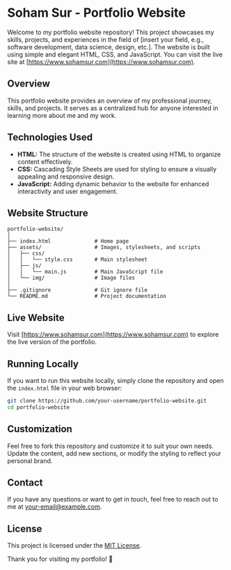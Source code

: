 # Soham Sur - Portfolio Website

Welcome to my portfolio website repository! This project showcases my skills, projects, and experiences in the field of [insert your field, e.g., software development, data science, design, etc.]. The website is built using simple and elegant HTML, CSS, and JavaScript. You can visit the live site at [https://www.sohamsur.com](https://www.sohamsur.com).

## Overview

This portfolio website provides an overview of my professional journey, skills, and projects. It serves as a centralized hub for anyone interested in learning more about me and my work.

## Technologies Used

- **HTML:** The structure of the website is created using HTML to organize content effectively.
- **CSS:** Cascading Style Sheets are used for styling to ensure a visually appealing and responsive design.
- **JavaScript:** Adding dynamic behavior to the website for enhanced interactivity and user engagement.

## Website Structure

```
portfolio-website/
│
├── index.html              # Home page
├── assets/                 # Images, stylesheets, and scripts
│   ├── css/
│   │   └── style.css       # Main stylesheet
│   ├── js/
│   │   └── main.js         # Main JavaScript file
│   └── img/                # Image files
│
├── .gitignore              # Git ignore file
└── README.md               # Project documentation
```

## Live Website

Visit [https://www.sohamsur.com](https://www.sohamsur.com) to explore the live version of the portfolio.

## Running Locally

If you want to run this website locally, simply clone the repository and open the `index.html` file in your web browser:

```bash
git clone https://github.com/your-username/portfolio-website.git
cd portfolio-website
```

## Customization

Feel free to fork this repository and customize it to suit your own needs. Update the content, add new sections, or modify the styling to reflect your personal brand.

## Contact

If you have any questions or want to get in touch, feel free to reach out to me at [your-email@example.com](mailto:your-email@example.com).

## License

This project is licensed under the [MIT License](LICENSE.md).

Thank you for visiting my portfolio! 🚀
